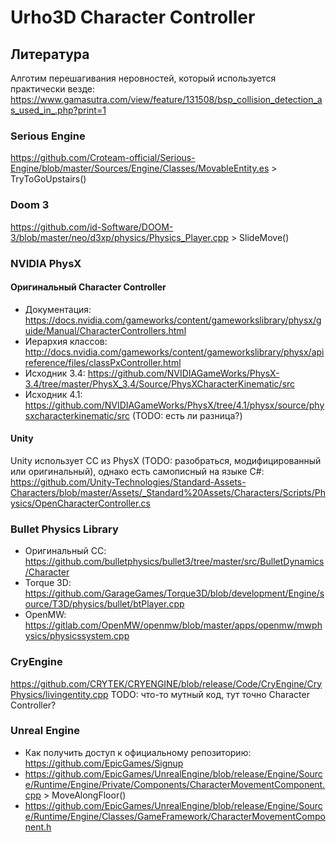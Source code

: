 # Urho3D Character Controller

## Литература

Алготим перешагивания неровностей, который используется практически везде: <https://www.gamasutra.com/view/feature/131508/bsp_collision_detection_as_used_in_.php?print=1>

### Serious Engine

<https://github.com/Croteam-official/Serious-Engine/blob/master/Sources/Engine/Classes/MovableEntity.es> > TryToGoUpstairs()

### Doom 3

<https://github.com/id-Software/DOOM-3/blob/master/neo/d3xp/physics/Physics_Player.cpp> > SlideMove()

### NVIDIA PhysX

#### Оригинальный Character Controller

* Документация: <https://docs.nvidia.com/gameworks/content/gameworkslibrary/physx/guide/Manual/CharacterControllers.html>
* Иерархия классов: <http://docs.nvidia.com/gameworks/content/gameworkslibrary/physx/apireference/files/classPxController.html>
* Исходник 3.4: <https://github.com/NVIDIAGameWorks/PhysX-3.4/tree/master/PhysX_3.4/Source/PhysXCharacterKinematic/src>
* Исходник 4.1: <https://github.com/NVIDIAGameWorks/PhysX/tree/4.1/physx/source/physxcharacterkinematic/src> (TODO: есть ли разница?)

#### Unity

Unity использует CC из PhysX (TODO: разобраться, модифицированный или оригинальный), однако
есть самописный на языке C#: <https://github.com/Unity-Technologies/Standard-Assets-Characters/blob/master/Assets/_Standard%20Assets/Characters/Scripts/Physics/OpenCharacterController.cs>

### Bullet Physics Library

* Оригинальный CC: <https://github.com/bulletphysics/bullet3/tree/master/src/BulletDynamics/Character>
* Torque 3D: <https://github.com/GarageGames/Torque3D/blob/development/Engine/source/T3D/physics/bullet/btPlayer.cpp>
* OpenMW: <https://gitlab.com/OpenMW/openmw/blob/master/apps/openmw/mwphysics/physicssystem.cpp>

### CryEngine
<https://github.com/CRYTEK/CRYENGINE/blob/release/Code/CryEngine/CryPhysics/livingentity.cpp> TODO: что-то мутный код, тут точно Character Controller?

### Unreal Engine

* Как получить доступ к официальному репозиторию: <https://github.com/EpicGames/Signup>
* <https://github.com/EpicGames/UnrealEngine/blob/release/Engine/Source/Runtime/Engine/Private/Components/CharacterMovementComponent.cpp> > MoveAlongFloor()
* <https://github.com/EpicGames/UnrealEngine/blob/release/Engine/Source/Runtime/Engine/Classes/GameFramework/CharacterMovementComponent.h>
